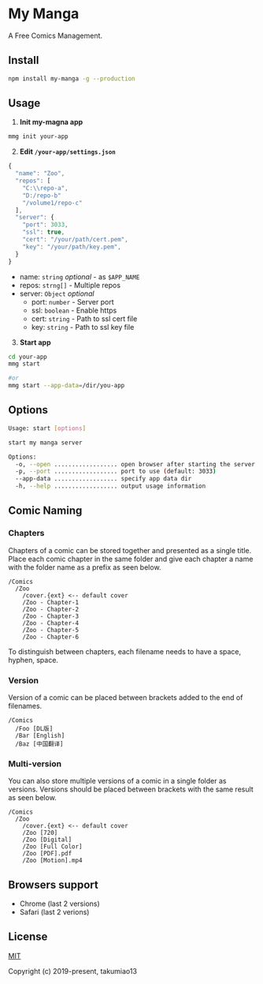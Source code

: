 My Manga
========

A Free Comics Management.

## Install

```bash
npm install my-manga -g --production
```

## Usage

1. **Init my-magna app**

```bash
mmg init your-app
```

2. **Edit `/your-app/settings.json`**

```js
{
  "name": "Zoo",
  "repos": [
    "C:\\repo-a",
    "D:/repo-b"
    "/volume1/repo-c"
  ],
  "server": {
    "port": 3033,
    "ssl": true,
    "cert": "/your/path/cert.pem",
    "key": "/your/path/key.pem",
  }
}
```

- name: `string` _optional_ - as `$APP_NAME`
- repos: `strng[]` - Multiple repos
- server: `Object` _optional_
  - port: `number` - Server port
  - ssl: `boolean` - Enable https
  - cert: `string` - Path to ssl cert file
  - key: `string` - Path to ssl key file

3. **Start app**
```bash
cd your-app
mmg start

#or
mmg start --app-data=/dir/you-app
```

## Options

```bash
Usage: start [options]

start my manga server

Options:
  -o, --open .................. open browser after starting the server
  -p, --port .................. port to use (default: 3033)
  --app-data .................. specify app data dir
  -h, --help .................. output usage information
```

## Comic Naming

### Chapters

Chapters of a comic can be stored together and presented as a single title. Place each comic chapter in the same folder and give each chapter a name with the folder name as a prefix as seen below.

```
/Comics
  /Zoo
    /cover.{ext} <-- default cover
    /Zoo - Chapter-1
    /Zoo - Chapter-2
    /Zoo - Chapter-3
    /Zoo - Chapter-4
    /Zoo - Chapter-5
    /Zoo - Chapter-6
```

To distinguish between chapters, each filename needs to have a space, hyphen, space.


### Version

Version of a comic can be placed between brackets added to the end of filenames.

```
/Comics
  /Foo [DL版]
  /Bar [English]
  /Baz [中国翻译]
```

### Multi-version

You can also store multiple versions of a comic in a single folder as versions. 
Versions should be placed between brackets with the same result as seen below.

```
/Comics
  /Zoo
    /cover.{ext} <-- default cover
    /Zoo [720]
    /Zoo [Digital]
    /Zoo [Full Color]
    /Zoo [PDF].pdf
    /Zoo [Motion].mp4
```

## Browsers support
- Chrome (last 2 versions)
- Safari (last 2 verions)


## License

[MIT](http://opensource.org/licenses/MIT)

Copyright (c) 2019-present, takumiao13